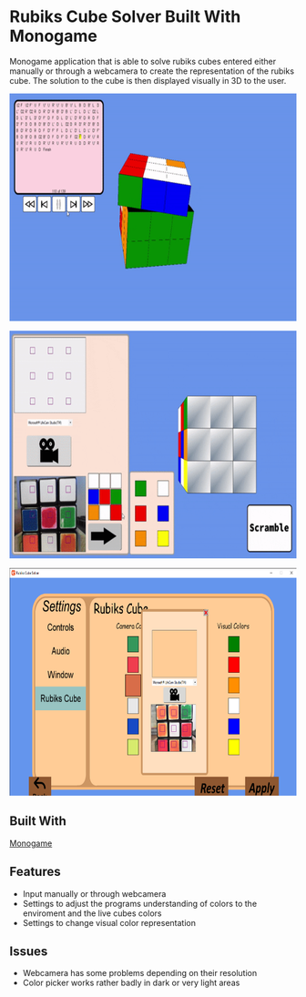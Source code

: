 # Rubiks Cube Solver Built With Monogame

Monogame application that is able to solve rubiks cubes entered either manually or through a webcamera to create the representation of the rubiks cube. The solution to the cube is then displayed visually in 3D to the user.
<p align="center">
  <img width="700" height="400" src="Assets/rubiks-cube-solver.gif">
</p>
<p align="center">
  <img width="700" height="400" src="Assets/rubiks-cube-input.gif">
</p>
<p align="center">
  <img width="700" height="400" src="Assets/rubiks-cube-settings.png">
</p>

## Built With
[Monogame](https://www.monogame.net/)

## Features

* Input manually or through webcamera
* Settings to adjust the programs understanding of colors to the enviroment and the live cubes colors
* Settings to change visual color representation

## Issues

* Webcamera has some problems depending on their resolution
* Color picker works rather badly in dark or very light areas
